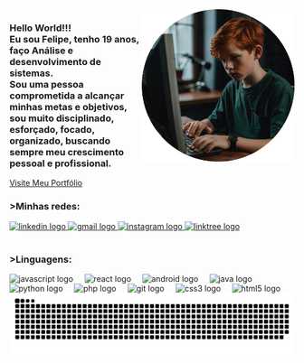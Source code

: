 <img align="right" height="270" src="https://github.com/FelipeRVNK/FelipeRVNK/blob/main/download.png"  />



<h3 align="left">Hello World!!!<br>Eu sou Felipe, tenho 19 anos, faço Análise e desenvolvimento de sistemas.<br>Sou uma pessoa comprometida a alcançar minhas metas e objetivos, sou muito disciplinado, esforçado, focado, organizado, buscando sempre meu crescimento pessoal e profissional.</h3>
<a href="https://felipervnk.github.io/Portfolio/" target="_blank"  >
        Visite Meu Portfólio
    </a>

</br>
<h3>>Minhas redes:</h3>
<div align="left">
  <a href="https://www.linkedin.com/in/felipe-schmidt-288600283/" target="_blank">
    <img src="https://raw.githubusercontent.com/maurodesouza/profile-readme-generator/master/src/assets/icons/social/linkedin/default.svg" width="45" height="35" alt="linkedin logo"  />
  </a>
  <a href="mailto:felipervnk@gmail.com" target="_blank">
    <img src="https://raw.githubusercontent.com/maurodesouza/profile-readme-generator/master/src/assets/icons/social/gmail/default.svg" width="45" height="35" alt="gmail logo"  />
  </a>
  <a href="https://www.instagram.com/felipervnk/" target="_blank">
    <img src="https://raw.githubusercontent.com/maurodesouza/profile-readme-generator/master/src/assets/icons/social/instagram/default.svg" width="45" height="35" alt="instagram logo"  />
  </a>
  <a href="https://felipervnk.github.io/SocialMediaLinks/" target="_blank">
    <img src="https://raw.githubusercontent.com/maurodesouza/profile-readme-generator/master/src/assets/icons/social/linktree/default.svg" width="45" height="35" alt="linktree logo"  />
  </a>
</div>

</br>
<h3>>Linguagens:</h3>
<div align="left">
  <img src="https://cdn.jsdelivr.net/gh/devicons/devicon/icons/javascript/javascript-plain.svg" width="45" height="40" alt="javascript logo"  />
  <img width="12" />
  <img src="https://cdn.simpleicons.org/react/61DAFB" width="45" height="40" alt="react logo"  />
  <img width="12" />
  <img src="https://cdn.jsdelivr.net/gh/devicons/devicon/icons/android/android-plain.svg" width="45" height="40" alt="android logo"  />
  <img width="12" />
  <img src="https://cdn.jsdelivr.net/gh/devicons/devicon/icons/java/java-original.svg" width="45" height="40" alt="java logo"  />
  <img width="12" />
  <img src="https://cdn.jsdelivr.net/gh/devicons/devicon/icons/python/python-original.svg" width="45" height="40" alt="python logo"  />
  <img width="12" />
  <img src="https://cdn.jsdelivr.net/gh/devicons/devicon/icons/php/php-original.svg" width="45" height="40" alt="php logo"  />
  <img width="12" />
  <img src="https://cdn.jsdelivr.net/gh/devicons/devicon/icons/git/git-plain.svg" width="45" height="40" alt="git logo"  />
  <img width="12" />
  <img src="https://cdn.jsdelivr.net/gh/devicons/devicon/icons/css3/css3-plain.svg" width="45" height="40" alt="css3 logo"  />
  <img width="12" />
  <img src="https://cdn.jsdelivr.net/gh/devicons/devicon/icons/html5/html5-plain.svg" width="45" height="40" alt="html5 logo"  />
</div>

<img src="https://raw.githubusercontent.com/felipervnk/felipervnk/output/snake.svg" alt="Snake animation" />


